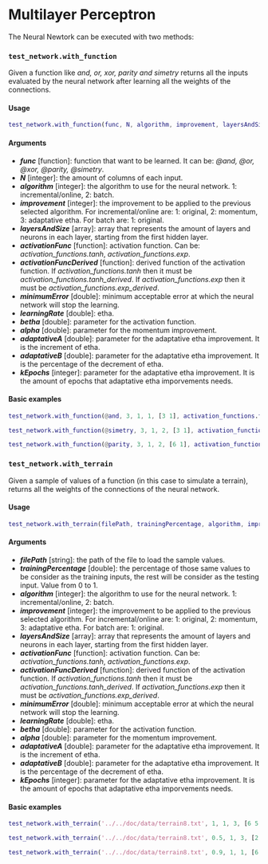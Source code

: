 # Multilayer Perceptron

The Neural Newtork can be executed with two methods:

### `test_network.with_function`

Given a function like *and, or, xor, parity and simetry* returns all the inputs evaluated by the neural network after learning all the weights of the connections.

#### Usage

```matlab
test_network.with_function(func, N, algorithm, improvement, layersAndSize, activationFunc, activationFuncDerived, minimumError, learningRate, betha, alpha, adaptativeA, adaptativeB, kEpochs)
```

#### Arguments

- ***func*** [function]: function that want to be learned. It can be: *@and, @or, @xor, @parity, @simetry*.
- ***N*** [integer]: the amount of columns of each input.
- ***algorithm*** [integer]: the algorithm to use for the neural network. 1: incremental/online, 2: batch.
- ***improvement*** [integer]: the improvement to be applied to the previous selected algorithm. For incremental/online are: 1: original, 2: momentum, 3: adaptative etha. For batch are: 1: original.
- ***layersAndSize*** [array]: array that represents the amount of layers and neurons in each layer, starting from the first hidden layer.
- ***activationFunc*** [function]: activation function. Can be: *activation_functions.tanh*, *activation_functions.exp*.
- ***activationFuncDerived*** [function]: derived function of the activation function. If *activation_functions.tanh* then it must be *activation_functions.tanh_derived*. If *activation_functions.exp* then it must be *activation_functions.exp_derived*.
- ***minimumError*** [double]: minimum acceptable error at which the neural network will stop the learning.
- ***learningRate*** [double]: etha.
- ***betha*** [double]: parameter for the activation function.
- ***alpha*** [double]: parameter for the momentum improvement.
- ***adaptativeA*** [double]: parameter for the adaptative etha improvement. It is the increment of etha.
- ***adaptativeB*** [double]: parameter for the adaptative etha improvement. It is the percentage of the decrement of etha.
- ***kEpochs*** [integer]: parameter for the adaptative etha improvement. It is the amount of epochs that adaptative etha imporvements needs.

#### Basic examples

```matlab
test_network.with_function(@and, 3, 1, 1, [3 1], activation_functions.tanh, activation_functions.tanh_derived, 0.01, 0.5, 0.1, 0, 0.1, 0.1, 2)

test_network.with_function(@simetry, 3, 1, 2, [3 1], activation_functions.tanh, activation_functions.tanh_derived, 0.01, 0.1, 0.55, 0, 0.1, 0.1, 2)

test_network.with_function(@parity, 3, 1, 2, [6 1], activation_functions.tanh, activation_functions.tanh_derived, 0.01, 0.1, 0.55, 0.4, 0.1, 0.1, 2)
```

### `test_network.with_terrain`

Given a sample of values of a function (in this case to simulate a terrain), returns all the weights of the connections of the neural network.

#### Usage

```matlab
test_network.with_terrain(filePath, trainingPercentage, algorithm, improvement, layersAndSize, activationFunc, activationFuncDerived, minimumError, learningRate, betha, alpha, adaptativeA, adaptativeB, kEpochs)
```

#### Arguments

- ***filePath*** [string]: the path of the file to load the sample values.
- ***trainingPercentage*** [double]: the percentage of those same values to be consider as the training inputs, the rest will be consider as the testing input. Value from 0 to 1.
- ***algorithm*** [integer]: the algorithm to use for the neural network. 1: incremental/online, 2: batch.
- ***improvement*** [integer]: the improvement to be applied to the previous selected algorithm. For incremental/online are: 1: original, 2: momentum, 3: adaptative etha. For batch are: 1: original.
- ***layersAndSize*** [array]: array that represents the amount of layers and neurons in each layer, starting from the first hidden layer.
- ***activationFunc*** [function]: activation function. Can be: *activation_functions.tanh*, *activation_functions.exp*.
- ***activationFuncDerived*** [function]: derived function of the activation function. If *activation_functions.tanh* then it must be *activation_functions.tanh_derived*. If *activation_functions.exp* then it must be *activation_functions.exp_derived*.
- ***minimumError*** [double]: minimum acceptable error at which the neural network will stop the learning.
- ***learningRate*** [double]: etha.
- ***betha*** [double]: parameter for the activation function.
- ***alpha*** [double]: parameter for the momentum improvement.
- ***adaptativeA*** [double]: parameter for the adaptative etha improvement. It is the increment of etha.
- ***adaptativeB*** [double]: parameter for the adaptative etha improvement. It is the percentage of the decrement of etha.
- ***kEpochs*** [integer]: parameter for the adaptative etha improvement. It is the amount of epochs that adaptative etha imporvements needs.

#### Basic examples

```matlab
test_network.with_terrain('../../doc/data/terrain8.txt', 1, 1, 3, [6 5 4 1], activation_functions.tanh, activation_functions.tanh_derived, 0.0001, 0.5, 0.55, 0, 0.2, 0.05, 2)

test_network.with_terrain('../../doc/data/terrain8.txt', 0.5, 1, 3, [2 2 1], activation_functions.exp, activation_functions.exp_derived, 0.0001, 0.5, 0.55, 0, 0.2, 0.05, 2)

test_network.with_terrain('../../doc/data/terrain8.txt', 0.9, 1, 1, [6 5 4 1], activation_functions.tanh, activation_functions.tanh_derived, 0.0001, 0.5, 0.55, 0, 0, 0, 0)
```
